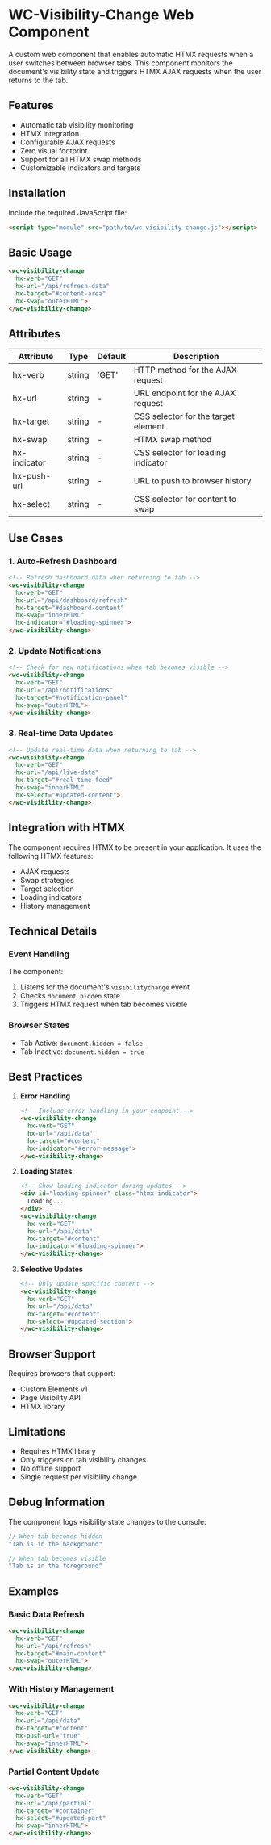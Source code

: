 # WC-Visibility-Change Web Component

A custom web component that enables automatic HTMX requests when a user switches between browser tabs. This component monitors the document's visibility state and triggers HTMX AJAX requests when the user returns to the tab.

## Features

- Automatic tab visibility monitoring
- HTMX integration
- Configurable AJAX requests
- Zero visual footprint
- Support for all HTMX swap methods
- Customizable indicators and targets

## Installation

Include the required JavaScript file:

```html
<script type="module" src="path/to/wc-visibility-change.js"></script>
```

## Basic Usage

```html
<wc-visibility-change
  hx-verb="GET"
  hx-url="/api/refresh-data"
  hx-target="#content-area"
  hx-swap="outerHTML">
</wc-visibility-change>
```

## Attributes

| Attribute     | Type   | Default | Description                                    |
|--------------|---------|---------|------------------------------------------------|
| hx-verb      | string  | 'GET'   | HTTP method for the AJAX request              |
| hx-url       | string  | -       | URL endpoint for the AJAX request             |
| hx-target    | string  | -       | CSS selector for the target element           |
| hx-swap      | string  | -       | HTMX swap method                              |
| hx-indicator | string  | -       | CSS selector for loading indicator            |
| hx-push-url  | string  | -       | URL to push to browser history               |
| hx-select    | string  | -       | CSS selector for content to swap              |

## Use Cases

### 1. Auto-Refresh Dashboard

```html
<!-- Refresh dashboard data when returning to tab -->
<wc-visibility-change
  hx-verb="GET"
  hx-url="/api/dashboard/refresh"
  hx-target="#dashboard-content"
  hx-swap="innerHTML"
  hx-indicator="#loading-spinner">
</wc-visibility-change>
```

### 2. Update Notifications

```html
<!-- Check for new notifications when tab becomes visible -->
<wc-visibility-change
  hx-verb="GET"
  hx-url="/api/notifications"
  hx-target="#notification-panel"
  hx-swap="outerHTML">
</wc-visibility-change>
```

### 3. Real-time Data Updates

```html
<!-- Update real-time data when returning to tab -->
<wc-visibility-change
  hx-verb="GET"
  hx-url="/api/live-data"
  hx-target="#real-time-feed"
  hx-swap="innerHTML"
  hx-select="#updated-content">
</wc-visibility-change>
```

## Integration with HTMX

The component requires HTMX to be present in your application. It uses the following HTMX features:
- AJAX requests
- Swap strategies
- Target selection
- Loading indicators
- History management

## Technical Details

### Event Handling

The component:
1. Listens for the document's `visibilitychange` event
2. Checks `document.hidden` state
3. Triggers HTMX request when tab becomes visible

### Browser States

- Tab Active: `document.hidden = false`
- Tab Inactive: `document.hidden = true`

## Best Practices

1. **Error Handling**
   ```html
   <!-- Include error handling in your endpoint -->
   <wc-visibility-change
     hx-verb="GET"
     hx-url="/api/data"
     hx-target="#content"
     hx-indicator="#error-message">
   </wc-visibility-change>
   ```

2. **Loading States**
   ```html
   <!-- Show loading indicator during updates -->
   <div id="loading-spinner" class="htmx-indicator">
     Loading...
   </div>
   <wc-visibility-change
     hx-verb="GET"
     hx-url="/api/data"
     hx-target="#content"
     hx-indicator="#loading-spinner">
   </wc-visibility-change>
   ```

3. **Selective Updates**
   ```html
   <!-- Only update specific content -->
   <wc-visibility-change
     hx-verb="GET"
     hx-url="/api/data"
     hx-target="#content"
     hx-select="#updated-section">
   </wc-visibility-change>
   ```

## Browser Support

Requires browsers that support:
- Custom Elements v1
- Page Visibility API
- HTMX library

## Limitations

- Requires HTMX library
- Only triggers on tab visibility changes
- No offline support
- Single request per visibility change

## Debug Information

The component logs visibility state changes to the console:
```javascript
// When tab becomes hidden
"Tab is in the background"

// When tab becomes visible
"Tab is in the foreground"
```

## Examples

### Basic Data Refresh
```html
<wc-visibility-change
  hx-verb="GET"
  hx-url="/api/refresh"
  hx-target="#main-content"
  hx-swap="outerHTML">
</wc-visibility-change>
```

### With History Management
```html
<wc-visibility-change
  hx-verb="GET"
  hx-url="/api/data"
  hx-target="#content"
  hx-push-url="true"
  hx-swap="innerHTML">
</wc-visibility-change>
```

### Partial Content Update
```html
<wc-visibility-change
  hx-verb="GET"
  hx-url="/api/partial"
  hx-target="#container"
  hx-select="#updated-part"
  hx-swap="innerHTML">
</wc-visibility-change>
```

